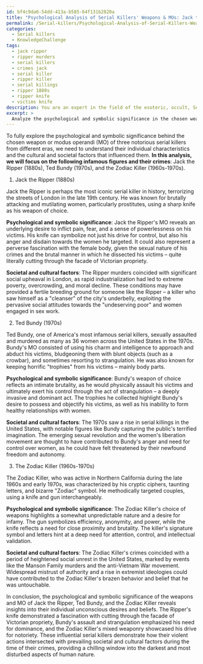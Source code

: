 ```yaml
---
id: bf4c9da6-54dd-413a-b585-64f131b2820a
title: "Psychological Analysis of Serial Killers' Weapons & MOs: Jack the Ripper, Ted Bundy, and Zodiac Killer"
permalink: /Serial-killers/Psychological-Analysis-of-Serial-Killers-Weapons-MOs-Jack-the-Ripper-Ted-Bundy-and-Zodiac-Killer/
categories:
  - Serial killers
  - KnowledgeChallenge
tags:
  - jack ripper
  - ripper murders
  - serial killers
  - crimes jack
  - serial killer
  - ripper killer
  - serial killings
  - ripper 1880s
  - ripper knife
  - victims knife
description: You are an expert in the field of the esoteric, occult, Serial killers and Education. You are a writer of tests, challenges, books and deep knowledge on Serial killers for initiates and students to gain deep insights and understanding from. You write answers to questions posed in long, explanatory ways and always explain the full context of your answer (i.e., related concepts, formulas, examples, or history), as well as the step-by-step thinking process you take to answer the challenges. Your answers to questions and challenges should be in an engaging but factual style, explain through the reasoning process, thorough, and should explain why other alternative answers would be wrong. Summarize the key themes, ideas, and conclusions at the end.
excerpt: > 
  Analyze the psychological and symbolic significance in the chosen weapon or modus operandi of three notorious serial killers from different eras. How do these elements reflect the individual's unconscious desires or beliefs and intersect with societal and cultural factors prevalent during the time of their crimes?
---
```

To fully explore the psychological and symbolic significance behind the chosen weapon or modus operandi (MO) of three notorious serial killers from different eras, we need to understand their individual characteristics and the cultural and societal factors that influenced them. **In this analysis, we will focus on the following infamous figures and their crimes**: Jack the Ripper (1880s), Ted Bundy (1970s), and the Zodiac Killer (1960s-1970s). 

1. Jack the Ripper (1880s)

Jack the Ripper is perhaps the most iconic serial killer in history, terrorizing the streets of London in the late 19th century. He was known for brutally attacking and mutilating women, particularly prostitutes, using a sharp knife as his weapon of choice.

**Psychological and symbolic significance**: Jack the Ripper's MO reveals an underlying desire to inflict pain, fear, and a sense of powerlessness on his victims. His knife can symbolize not just his drive for control, but also his anger and disdain towards the women he targeted. It could also represent a perverse fascination with the female body, given the sexual nature of his crimes and the brutal manner in which he dissected his victims – quite literally cutting through the facade of Victorian propriety. 

**Societal and cultural factors**: The Ripper murders coincided with significant social upheaval in London, as rapid industrialization had led to extreme poverty, overcrowding, and moral decline. These conditions may have provided a fertile breeding ground for someone like the Ripper – a killer who saw himself as a "cleanser" of the city's underbelly, exploiting the pervasive social attitudes towards the "undeserving poor" and women engaged in sex work.

2. Ted Bundy (1970s)

Ted Bundy, one of America's most infamous serial killers, sexually assaulted and murdered as many as 36 women across the United States in the 1970s. Bundy's MO consisted of using his charm and intelligence to approach and abduct his victims, bludgeoning them with blunt objects (such as a crowbar), and sometimes resorting to strangulation. He was also known for keeping horrific "trophies" from his victims – mainly body parts. 

**Psychological and symbolic significance**: Bundy's weapon of choice reflects an intimate brutality, as he would physically assault his victims and ultimately exert his control through the act of strangulation – a deeply invasive and dominant act. The trophies he collected highlight Bundy's desire to possess and objectify his victims, as well as his inability to form healthy relationships with women. 

**Societal and cultural factors**: The 1970s saw a rise in serial killings in the United States, with notable figures like Bundy capturing the public's terrified imagination. The emerging sexual revolution and the women's liberation movement are thought to have contributed to Bundy's anger and need for control over women, as he could have felt threatened by their newfound freedom and autonomy.

3. The Zodiac Killer (1960s-1970s)

The Zodiac Killer, who was active in Northern California during the late 1960s and early 1970s, was characterized by his cryptic ciphers, taunting letters, and bizarre "Zodiac" symbol. He methodically targeted couples, using a knife and gun interchangeably.

**Psychological and symbolic significance**: The Zodiac Killer's choice of weapons highlights a somewhat unpredictable nature and a desire for infamy. The gun symbolizes efficiency, anonymity, and power, while the knife reflects a need for close proximity and brutality. The killer's signature symbol and letters hint at a deep need for attention, control, and intellectual validation.

**Societal and cultural factors**: The Zodiac Killer's crimes coincided with a period of heightened social unrest in the United States, marked by events like the Manson Family murders and the anti-Vietnam War movement. Widespread mistrust of authority and a rise in extremist ideologies could have contributed to the Zodiac Killer's brazen behavior and belief that he was untouchable.

In conclusion, the psychological and symbolic significance of the weapons and MO of Jack the Ripper, Ted Bundy, and the Zodiac Killer reveals insights into their individual unconscious desires and beliefs. The Ripper's knife demonstrated a fascination with cutting through the facade of Victorian propriety, Bundy's assault and strangulation emphasized his need for dominance, and the Zodiac Killer's mixed weaponry showcased his drive for notoriety. These influential serial killers demonstrate how their violent actions intersected with prevailing societal and cultural factors during the time of their crimes, providing a chilling window into the darkest and most disturbed aspects of human nature.
